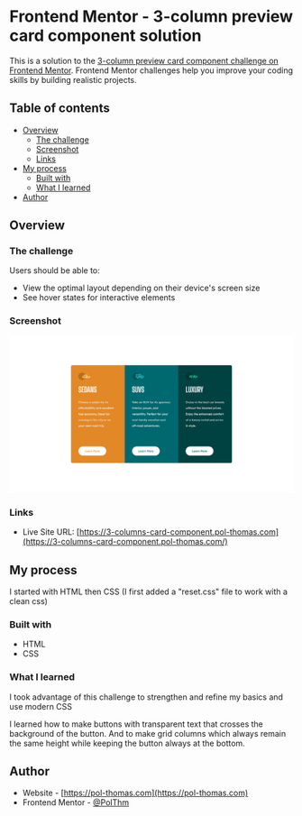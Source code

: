 # Frontend Mentor - 3-column preview card component solution

This is a solution to the [3-column preview card component challenge on Frontend Mentor](https://www.frontendmentor.io/challenges/3column-preview-card-component-pH92eAR2-). Frontend Mentor challenges help you improve your coding skills by building realistic projects. 

## Table of contents

- [Overview](#overview)
  - [The challenge](#the-challenge)
  - [Screenshot](#screenshot)
  - [Links](#links)
- [My process](#my-process)
  - [Built with](#built-with)
  - [What I learned](#what-i-learned)
- [Author](#author)

## Overview

### The challenge

Users should be able to:

- View the optimal layout depending on their device's screen size
- See hover states for interactive elements

### Screenshot

![](./images/screenshot_3-columns-card-component.png)

### Links

- Live Site URL: [https://3-columns-card-component.pol-thomas.com](https://3-columns-card-component.pol-thomas.com/)

## My process

I started with HTML then CSS (I first added a "reset.css" file to work with a clean css)

### Built with

- HTML
- CSS

### What I learned

I took advantage of this challenge to strengthen and refine my basics and use modern CSS

I learned how to make buttons with transparent text that crosses the background of the button.
And to make grid columns which always remain the same height while keeping the button always at the bottom.

## Author

- Website - [https://pol-thomas.com](https://pol-thomas.com)
- Frontend Mentor - [@PolThm](https://www.frontendmentor.io/profile/PolThm)